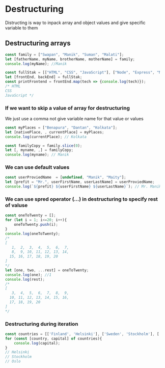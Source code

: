 # Destructuring
Distructing is way to inpack array and object values and give specific variable to them

## Destructuring arrays 
```js
const family = ["Swapan", "Manik", "Suman", "Malati"];
let [fatherName, myName, brotherName, motherName] = family;
console.log(myName); //Manik
```
```js
const fullStak = [["HTML", "CSS", "JavaScript"], ["Node", "Express", "MongoDB"]];
let [frontEnd, backEnd] = fullStak;
const printFrontend = frontEnd.map(tech => {console.log(tech)});
/* HTML
CSS
JavaScript */
```

### If we want to skip a value of array for destructuring
We just use a comma not give variable name for that value or values

```js
const myPlaces = ["Benapura", "Dantan", "Kolkata"];
let [nativePlace, , currentPlace] = myPlaces;
console.log(currentPlace); // Kolkata
```
```js
const familyCopy = family.slice(0);
let [, myname, ,] = familyCopy;
console.log(myname); // Manik
```

### We can use default values
```js
const userProviedName  = [undefined, "Manik", "Maity"];
let [prefit = "Mr.", userFirstName, userLastName] = userProviedName;
console.log(`${prefit} ${userFirstName} ${userLastName}`); // Mr. Manik Maity
```

### We can use spred operator (...) in destructuring to specify rest of valuse
```js
const oneToTwenty = [];
for (let i = 1; i<=20; i++){
    oneToTwenty.push(i);
}
console.log(oneToTwenty);
/*
[
   1,  2,  3,  4,  5,  6,  7,
   8,  9, 10, 11, 12, 13, 14,
  15, 16, 17, 18, 19, 20
]
*/
let [one, two, ...rest] = oneToTwenty;
console.log(one); //1
console.log(rest);
/*
[
   3,  4,  5,  6,  7,  8,  9,
  10, 11, 12, 13, 14, 15, 16,
  17, 18, 19, 20
]
*/
```

### Destructuring during iteration 
```js
const countries = [['Finland', 'Helsinki'], ['Sweden', 'Stockholm'], ['Norway', 'Oslo']];
for (const [country, capital] of countries){
    console.log(capital);
} 
// Helsinki
// Stockholm
// Oslo
```